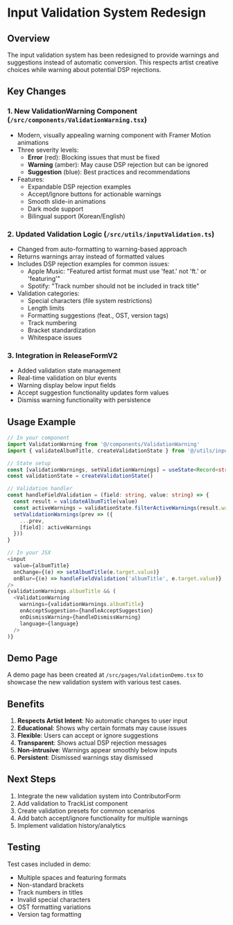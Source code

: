 # Input Validation System Redesign

## Overview
The input validation system has been redesigned to provide warnings and suggestions instead of automatic conversion. This respects artist creative choices while warning about potential DSP rejections.

## Key Changes

### 1. New ValidationWarning Component (`/src/components/ValidationWarning.tsx`)
- Modern, visually appealing warning component with Framer Motion animations
- Three severity levels:
  - **Error** (red): Blocking issues that must be fixed
  - **Warning** (amber): May cause DSP rejection but can be ignored
  - **Suggestion** (blue): Best practices and recommendations
- Features:
  - Expandable DSP rejection examples
  - Accept/Ignore buttons for actionable warnings
  - Smooth slide-in animations
  - Dark mode support
  - Bilingual support (Korean/English)

### 2. Updated Validation Logic (`/src/utils/inputValidation.ts`)
- Changed from auto-formatting to warning-based approach
- Returns warnings array instead of formatted values
- Includes DSP rejection examples for common issues:
  - Apple Music: "Featured artist format must use 'feat.' not 'ft.' or 'featuring'"
  - Spotify: "Track number should not be included in track title"
- Validation categories:
  - Special characters (file system restrictions)
  - Length limits
  - Formatting suggestions (feat., OST, version tags)
  - Track numbering
  - Bracket standardization
  - Whitespace issues

### 3. Integration in ReleaseFormV2
- Added validation state management
- Real-time validation on blur events
- Warning display below input fields
- Accept suggestion functionality updates form values
- Dismiss warning functionality with persistence

## Usage Example

```typescript
// In your component
import ValidationWarning from '@/components/ValidationWarning'
import { validateAlbumTitle, createValidationState } from '@/utils/inputValidation'

// State setup
const [validationWarnings, setValidationWarnings] = useState<Record<string, ValidationWarningType[]>>({})
const validationState = createValidationState()

// Validation handler
const handleFieldValidation = (field: string, value: string) => {
  const result = validateAlbumTitle(value)
  const activeWarnings = validationState.filterActiveWarnings(result.warnings)
  setValidationWarnings(prev => ({
    ...prev,
    [field]: activeWarnings
  }))
}

// In your JSX
<input
  value={albumTitle}
  onChange={(e) => setAlbumTitle(e.target.value)}
  onBlur={(e) => handleFieldValidation('albumTitle', e.target.value)}
/>
{validationWarnings.albumTitle && (
  <ValidationWarning
    warnings={validationWarnings.albumTitle}
    onAcceptSuggestion={handleAcceptSuggestion}
    onDismissWarning={handleDismissWarning}
    language={language}
  />
)}
```

## Demo Page
A demo page has been created at `/src/pages/ValidationDemo.tsx` to showcase the new validation system with various test cases.

## Benefits
1. **Respects Artist Intent**: No automatic changes to user input
2. **Educational**: Shows why certain formats may cause issues
3. **Flexible**: Users can accept or ignore suggestions
4. **Transparent**: Shows actual DSP rejection messages
5. **Non-intrusive**: Warnings appear smoothly below inputs
6. **Persistent**: Dismissed warnings stay dismissed

## Next Steps
1. Integrate the new validation system into ContributorForm
2. Add validation to TrackList component
3. Create validation presets for common scenarios
4. Add batch accept/ignore functionality for multiple warnings
5. Implement validation history/analytics

## Testing
Test cases included in demo:
- Multiple spaces and featuring formats
- Non-standard brackets
- Track numbers in titles
- Invalid special characters
- OST formatting variations
- Version tag formatting